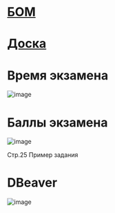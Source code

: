 
# [БОМ](https://bom.firpo.ru/Public/86)

# [Доска](https://bom.firpo.ru/Public/86)

# Время экзамена
![image](https://github.com/user-attachments/assets/8bb5c281-b89f-4248-905e-874a49ecf2ff)

# Баллы экзамена
![image](https://github.com/user-attachments/assets/be4c1c14-eddc-485f-b90b-02b7cc5e6832)

Стр.25 Пример задания

# DBeaver
![image](https://github.com/user-attachments/assets/3b94ec25-6066-417c-a6bc-0e07c2460ade)

